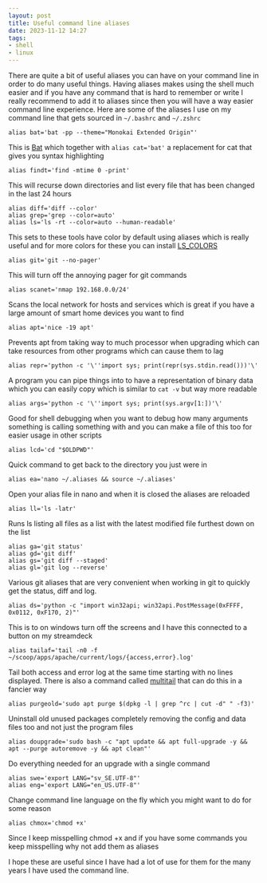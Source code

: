 ```yaml
---
layout: post
title: Useful command line aliases
date: 2023-11-12 14:27
tags:
- shell
- linux
---
```

There are quite a bit of useful aliases you can have on your command line in order to do many useful things. Having aliases makes using the shell much easier and if you have any command that is hard to remember or write I really recommend to add it to aliases since then you will have a way easier command line experience. Here are some of the aliases I use on my command line that gets sourced in `~/.bashrc` and `~/.zshrc`

```shell
alias bat='bat -pp --theme="Monokai Extended Origin"'
```
This is [Bat](https://github.com/sharkdp/bat) which together with `alias cat='bat'` a replacement for cat that gives you syntax highlighting

```shell
alias findt='find -mtime 0 -print'
```
This will recurse down directories and list every file that has been changed in the last 24 hours

```shell
alias diff='diff --color'
alias grep='grep --color=auto'
alias ls='ls -rt --color=auto --human-readable'
```
This sets to these tools have color by default using aliases which is really useful and for more colors for these you can install [LS_COLORS](https://github.com/trapd00r/LS_COLORS)

```shell
alias git='git --no-pager'
```
This will turn off the annoying pager for git commands

```shell
alias scanet='nmap 192.168.0.0/24'
```
Scans the local network for hosts and services which is great if you have a large amount of smart home devices you want to find

```shell
alias apt='nice -19 apt'
```
Prevents apt from taking way to much processor when upgrading which can take resources from other programs which can cause them to lag

```shell
alias repr='python -c '\''import sys; print(repr(sys.stdin.read()))'\'
```
A program you can pipe things into to have a representation of binary data which you can easily copy which is similar to `cat -v` but way more readable

```shell
alias args='python -c '\''import sys; print(sys.argv[1:])'\'
```
Good for shell debugging when you want to debug how many arguments something is calling something with and you can make a file of this too for easier usage in other scripts

```shell
alias lcd='cd "$OLDPWD"'
```
Quick command to get back to the directory you just were in

```shell
alias ea='nano ~/.aliases && source ~/.aliases'
```
Open your alias file in nano and when it is closed the aliases are reloaded

```shell
alias ll='ls -latr'
```
Runs ls listing all files as a list with the latest modified file furthest down on the list

```shell
alias ga='git status'
alias gd='git diff'
alias gs='git diff --staged'
alias gl='git log --reverse'
```
Various git aliases that are very convenient when working in git to quickly get the status, diff and log.

```shell
alias ds='python -c "import win32api; win32api.PostMessage(0xFFFF, 0x0112, 0xF170, 2)"'
```
This is to on windows turn off the screens and I have this connected to a button on my streamdeck

```shell
alias tailaf='tail -n0 -f ~/scoop/apps/apache/current/logs/{access,error}.log'
```
Tail both access and error log at the same time starting with no lines displayed. There is also a command called [multitail](https://linux.die.net/man/1/multitail) that can do this in a fancier way

```shell
alias purgeold='sudo apt purge $(dpkg -l | grep ^rc | cut -d" " -f3)'
```
Uninstall old unused packages completely removing the config and data files too and not just the program files

```shell
alias doupgrade='sudo bash -c "apt update && apt full-upgrade -y && apt --purge autoremove -y && apt clean"'
```
Do everything needed for an upgrade with a single command

```shell
alias swe='export LANG="sv_SE.UTF-8"'
alias eng='export LANG="en_US.UTF-8"'
```
Change command line language on the fly which you might want to do for some reason

```shell
alias chmox='chmod +x'
```
Since I keep misspelling chmod +x and if you have some commands you keep misspelling why not add them as aliases

I hope these are useful since I have had a lot of use for them for the many years I have used the command line.
